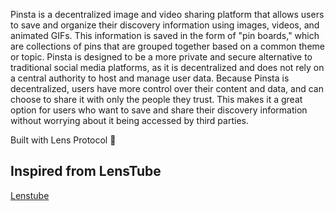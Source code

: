 Pinsta is a decentralized image and video sharing platform that allows users to save and organize their discovery information using images, videos, and animated GIFs. This information is saved in the form of "pin boards," which are collections of pins that are grouped together based on a common theme or topic. Pinsta is designed to be a more private and secure alternative to traditional social media platforms, as it is decentralized and does not rely on a central authority to host and manage user data. Because Pinsta is decentralized, users have more control over their content and data, and can choose to share it with only the people they trust. This makes it a great option for users who want to save and share their discovery information without worrying about it being accessed by third parties.

Built with Lens Protocol 🌿

## Inspired from LensTube

[Lenstube](https://github.com/lenstube-xyz/lenstube)
